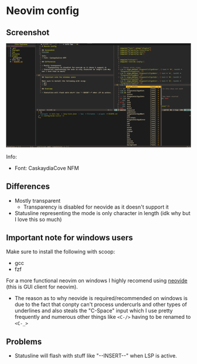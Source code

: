 # Neovim config

## Screenshot
![Preview](Pictures/preview.png)

Info:
* Font: CaskaydiaCove NFM

## Differences

* Mostly transparent
    * Transparency is disabled for neovide as it doesn't support it
* Statusline representing the mode is only character in length (idk why but I love this so much)


## Important note for windows users

Make sure to install the following with scoop:
* gcc
* fzf

For a more functional neovim on windows I highly recomend using [neovide](https://neovide.dev/) (this is GUI client for neovim).
- The reason as to why neovide is required/recommended on windows is due to the fact that conpty can't process undercurls and other types of underlines and also steals the "C-Space" input which I use pretty frequently and numerous other things like `<C-/>` having to be renamed to `<C-_>`

## Problems

* Statusline will flash with stuff like "--INSERT--" when LSP is active.
